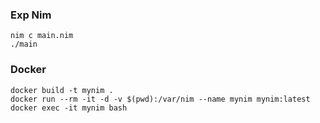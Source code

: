 ### Exp Nim

```
nim c main.nim
./main
```


### Docker

```
docker build -t mynim .
docker run --rm -it -d -v $(pwd):/var/nim --name mynim mynim:latest
docker exec -it mynim bash
```
